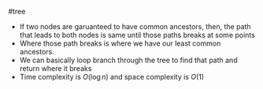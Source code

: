 #tree
- If two nodes are garuanteed to have common ancestors, then, the path that leads to both nodes is same until those paths breaks at some points
- Where those path breaks is where we have our least common ancestors.
- We can basically loop branch through the tree to find that path and return where it breaks
- Time complexity is $O(\log n)$ and space complexity is $O(1)$